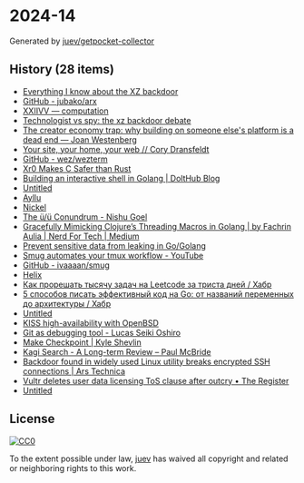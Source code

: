 # 2024-14

Generated by [juev/getpocket-collector](https://github.com/juev/getpocket-collector)

## History (28 items)

- [Everything I know about the XZ backdoor](https://boehs.org/node/everything-i-know-about-the-xz-backdoor)
- [GitHub - jubako/arx](https://github.com/jubako/arx)
- [XXIIVV — computation](https://wiki.xxiivv.com/site/computation.html)
- [Technologist vs spy: the xz backdoor debate](https://lcamtuf.substack.com/p/technologist-vs-spy-the-xz-backdoor)
- [The creator economy trap: why building on someone else's platform is a dead end — Joan Westenberg](https://joanwestenberg.com/blog/the-creator-economy-trap-why-building-on-someone-elses-platform-is-a-dead-end)
- [Your site, your home, your web // Cory Dransfeldt](https://coryd.dev/posts/2024/your-site-your-home-your-web/)
- [GitHub - wez/wezterm](https://github.com/wez/wezterm)
- [Xr0 Makes C Safer than Rust](https://xr0.dev/safer)
- [Building an interactive shell in Golang | DoltHub Blog](https://www.dolthub.com/blog/2023-03-29-interactive-shell-golang/)
- [Untitled](https://kerkour.com/sqlite-for-servers)
- [Ayllu](https://ayllu-forge.org)
- [Nickel](https://nickel-lang.org)
- [The ü/ü Conundrum - Nishu Goel](https://unravelweb.dev/2024/02/12/the-u-u-conundrum/)
- [Gracefully Mimicking Clojure’s Threading Macros in Golang | by Fachrin Aulia | Nerd For Tech | Medium](https://medium.com/nerd-for-tech/gracefully-mimicking-clojures-threading-macros-in-golang-656827a12421)
- [Prevent sensitive data from leaking in Go/Golang](https://www.willem.dev/articles/prevent-sensitive-data-from-leaking/)
- [Smug automates your tmux workflow - YouTube](https://www.youtube.com/watch?v=aXX9iLjHTHk)
- [GitHub - ivaaaan/smug](https://github.com/ivaaaan/smug)
- [Helix](https://helix-editor.com/news/release-24-03-highlights/)
- [Как прорешать тысячу задач на Leetcode за триста дней / Хабр](https://habr.com/ru/companies/productivity_inside/articles/803973/)
- [5 способов писать эффективный код на Go: от названий переменных до архитектуры / Хабр](https://habr.com/ru/companies/yadro/articles/803323/)
- [Untitled](https://sneak.berlin/20201112/your-computer-isnt-yours/)
- [KISS high-availability with OpenBSD](https://foo.zone/gemfeed/2024-04-01-KISS-high-availability-with-OpenBSD.html)
- [Git as debugging tool - Lucas Seiki Oshiro](https://lucasoshiro.github.io/posts-en/2023-02-13-git-debug/)
- [Make Checkpoint | Kyle Shevlin](https://kyleshevlin.com/make-checkpoint/)
- [Kagi Search - A Long-term Review – Paul McBride](https://paulmcbride.com/posts/kagi-search)
- [Backdoor found in widely used Linux utility breaks encrypted SSH connections | Ars Technica](https://arstechnica.com/security/2024/03/backdoor-found-in-widely-used-linux-utility-breaks-encrypted-ssh-connections/)
- [Vultr deletes user data licensing ToS clause after outcry • The Register](https://www.theregister.com/2024/03/28/vultr_content_controversy)
- [Untitled](https://vitalik.eth.limo/general/2024/03/28/blobs.html)

## License

[![CC0](https://mirrors.creativecommons.org/presskit/buttons/88x31/svg/cc-zero.svg)](https://creativecommons.org/publicdomain/zero/1.0/)

To the extent possible under law, [juev](https://github.com/juev) has waived all copyright and related or neighboring rights to this work.
